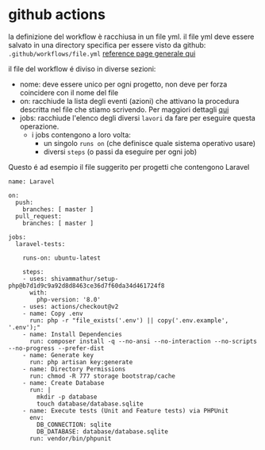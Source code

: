 # github actions

la definizione del workflow è racchiusa in un file yml.
il file yml deve essere salvato in una directory specifica per essere visto da github: `.github/workflows/file.yml`
[reference page generale qui](https://docs.github.com/en/actions/reference)

il file del workflow é diviso in diverse sezioni:
- nome: deve essere unico per ogni progetto, non deve per forza coincidere con il nome del file
- on: racchiude la lista degli eventi (azioni) che attivano la procedura descritta nel file che stiamo scrivendo. Per maggiori dettagli [qui](https://docs.github.com/en/actions/reference/events-that-trigger-workflows)
- jobs: racchiude l'elenco degli diversi `lavori` da fare per eseguire questa operazione.
  - i jobs contengono a loro volta:
    - un singolo `runs on` (che definisce quale sistema operativo usare)
    - diversi `steps` (o passi da eseguire per ogni job)

Questo é ad esempio il file suggerito per progetti che contengono Laravel

```
name: Laravel

on:
  push:
    branches: [ master ]
  pull_request:
    branches: [ master ]

jobs:
  laravel-tests:

    runs-on: ubuntu-latest

    steps:
    - uses: shivammathur/setup-php@b7d1d9c9a92d8d8463ce36d7f60da34d461724f8
      with:
        php-version: '8.0'
    - uses: actions/checkout@v2
    - name: Copy .env
      run: php -r "file_exists('.env') || copy('.env.example', '.env');"
    - name: Install Dependencies
      run: composer install -q --no-ansi --no-interaction --no-scripts --no-progress --prefer-dist
    - name: Generate key
      run: php artisan key:generate
    - name: Directory Permissions
      run: chmod -R 777 storage bootstrap/cache
    - name: Create Database
      run: |
        mkdir -p database
        touch database/database.sqlite
    - name: Execute tests (Unit and Feature tests) via PHPUnit
      env:
        DB_CONNECTION: sqlite
        DB_DATABASE: database/database.sqlite
      run: vendor/bin/phpunit
```
